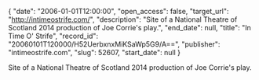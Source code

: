 {
  "date": "2006-01-01T12:00:00", 
  "open_access": false, 
  "target_url": "http://intimeostrife.com/", 
  "description": "Site of a National Theatre of Scotland 2014 production of Joe Corrie's play.", 
  "end_date": null, 
  "title": "In Time O' Strife", 
  "record_id": "20060101T120000/H52UerbxnxMiKSaWp5G9/A==", 
  "publisher": "intimeostrife.com", 
  "slug": 52607, 
  "start_date": null
}

Site of a National Theatre of Scotland 2014 production of Joe Corrie's play.